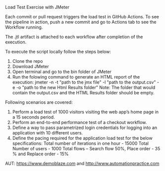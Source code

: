 Load Test Exercise with JMeter

Each commit or pull request triggers the load test in GitHub Actions. To see the pipeline in action, push a new commit and go to Actions tab to see the Workflow running.

The .jtl artifact is attached to each workflow after completion of the execution. 

To execute the script locally follow the steps below:
1. Clone the repo
2. Download JMeter
3. Open terminal and go to the bin folder of JMeter
4. Run the folowing command to generate an HTML report of the execution:
jmeter -n -t "path to the jmx file" -l "path to the output.csv" -e -o "path to the new Html Results folder"
Note: The folder that would contain the output.csv and the HTML Results folder should be empty.

Following scenarios are covered:
1.	Perform a load test of 1000 visitors visiting the web app’s home page in a 15 seconds period.
2.	Perform an end-to-end performance test of a checkout workflow.
3.	Define a way to pass parametrized login credentials for logging into an application with 10 different users.
4.	Define the pacing required for the application load test for the below specifications: 
Total number of iterations in one hour - 15000
Total Number of users - 1000
Total flows – Search flow 50%, Place order - 35 % and Replace order - 15%

AUT: https://www.demoblaze.com and http://www.automationpractice.com
